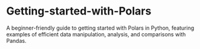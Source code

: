 # Getting-started-with-Polars
A beginner-friendly guide to getting started with Polars in Python, featuring examples of efficient data manipulation, analysis, and comparisons with Pandas.
